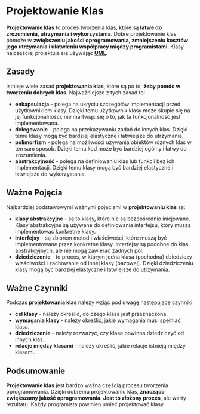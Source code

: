 # Projektowanie Klas

**Projektowanie klas** to proces tworzenia klas, które są **łatwe do zrozumienia, utrzymania i wykorzystania**. Dobre projektowanie klas pomoże w **zwiększeniu jakości oprogramowania, zmniejszeniu kosztów jego utrzymania i ułatwieniu współpracy między programistami**. Klasy najczęściej projektuje się używając [**UML**](uml.md).

## Zasady
Istnieje wiele zasad **projektowania klas**, które są po to, **żeby pomóc w tworzeniu dobrych klas**. Najważniejsze z tych zasad to:
- **enkapsulacja** - polega na ukryciu szczegółów implementacji przed użytkownikiem klasy. Dzięki temu użytkownik klasy może skupić się na jej funkcjonalności, nie martwiąc się o to, jak ta funkcjonalność jest implementowana.
- **delegowanie** - polega na przekazywaniu zadań do innych klas. Dzięki temu klasy mogą być bardziej elastyczne i łatwiejsze do utrzymania.
- **polimorfizm** - polega na możliwości używania obiektów różnych klas w ten sam sposób. Dzięki temu kod może być bardziej ogólny i łatwy do zrozumienia.
- **abstrakcyjność** - polega na definiowaniu klas lub funkcji bez ich implementacji. Dzięki temu klasy mogą być bardziej elastyczne i łatwiejsze do wykorzystania.

## Ważne Pojęcia
Najbardziej podstawowymi ważnymi pojęciami w **projektowaniu klas** są:
- **klasy abstrakcyjne** - są to klasy, które nie są bezpośrednio inicjowane. Klasy abstrakcyjne są używane do definiowania interfejsu, który muszą implementować konkretne klasy.
- **interfejsy** - są zbiorem metod i właściwości, które muszą być implementowane przez konkretne klasy. Interfejsy są podobne do klas abstrakcyjnych, ale nie mogą zawierać żadnych pól.
- **dziedziczenie** - to proces, w którym jedna klasa (pochodna) dziedziczy właściwości i zachowanie od innej klasy (bazowej). Dzięki dziedziczeniu klasy mogą być bardziej elastyczne i łatwiejsze do utrzymania.

## Ważne Czynniki
Podczas **projektowania klas** należy wziąć pod uwagę następujące czynniki:
- **cel klasy** - należy określić, do czego klasa jest przeznaczona.
- **wymagania klasy** - należy określić, jakie wymagania musi spełniać klasa.
- **dziedziczenie** - należy rozważyć, czy klasa powinna dziedziczyć od innych klas.
- **relacje między klasami** - należy określić, jakie relacje istnieją między klasami.

## Podsumowanie
**Projektowanie klas** jest bardzo ważną częścią procesu tworzenia oprogramowania. Dzięki dobremu projektowaniu klas, **znacząco zwiększamy jakość oprogramowania**. **Jest to złożony proces**, ale warty rezultatu. Każdy programista powinien umieć projektować klasy.
